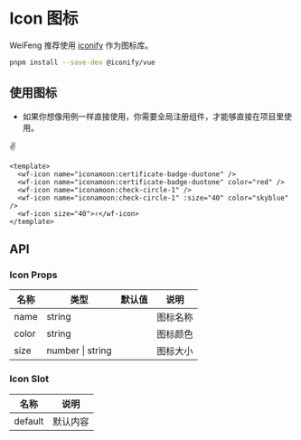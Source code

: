 # Icon 图标

WeiFeng 推荐使用 [iconify](https://iconify.design) 作为图标库。

```sh
pnpm install --save-dev @iconify/vue
```

## 使用图标

- 如果你想像用例一样直接使用，你需要全局注册组件，才能够直接在项目里使用。

<wf-icon name="iconamoon:certificate-badge-duotone"/>
<wf-icon name="iconamoon:certificate-badge-duotone" color="red"/>
<wf-icon name="iconamoon:check-circle-1" />
<wf-icon name="iconamoon:check-circle-1" :size="40" color="skyblue" />
<wf-icon size="40">✌️</wf-icon>

```vue
<template>
  <wf-icon name="iconamoon:certificate-badge-duotone" />
  <wf-icon name="iconamoon:certificate-badge-duotone" color="red" />
  <wf-icon name="iconamoon:check-circle-1" />
  <wf-icon name="iconamoon:check-circle-1" :size="40" color="skyblue" />
  <wf-icon size="40">✌️</wf-icon>
</template>
```

## API

### Icon Props

| 名称  | 类型             | 默认值 | 说明     |
| ----- | ---------------- | ------ | -------- |
| name  | string           |        | 图标名称 |
| color | string           |        | 图标颜色 |
| size  | number \| string |        | 图标大小 |

### Icon Slot

| 名称    | 说明     |
| ------- | -------- |
| default | 默认内容 |
